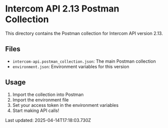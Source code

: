 # Intercom API 2.13 Postman Collection

This directory contains the Postman collection for Intercom API version 2.13.

## Files
- `intercom-api.postman_collection.json`: The main Postman collection
- `environment.json`: Environment variables for this version

## Usage
1. Import the collection into Postman
2. Import the environment file
3. Set your access token in the environment variables
4. Start making API calls!

Last updated: 2025-04-14T17:18:03.730Z
